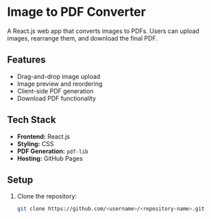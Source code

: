 # Image to PDF Converter

A React.js web app that converts images to PDFs. Users can upload images, rearrange them, and download the final PDF.

## Features
- Drag-and-drop image upload
- Image preview and reordering
- Client-side PDF generation
- Download PDF functionality

## Tech Stack
- **Frontend:** React.js
- **Styling:** CSS
- **PDF Generation:** `pdf-lib`
- **Hosting:** GitHub Pages

## Setup
1. Clone the repository:
   ```bash
   git clone https://github.com/<username>/<repository-name>.git